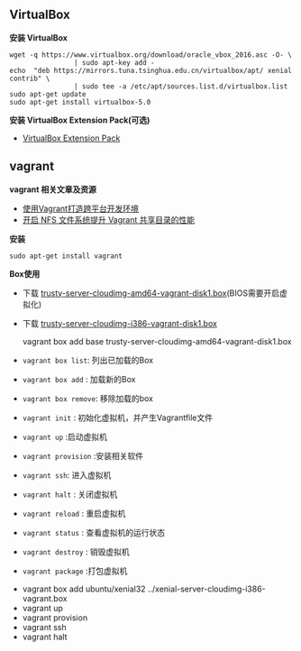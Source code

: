 ## VirtualBox

**安装 VirtualBox**

    wget -q https://www.virtualbox.org/download/oracle_vbox_2016.asc -O- \
                    | sudo apt-key add -
    echo  "deb https://mirrors.tuna.tsinghua.edu.cn/virtualbox/apt/ xenial contrib" \
                    | sudo tee -a /etc/apt/sources.list.d/virtualbox.list
    sudo apt-get update
    sudo apt-get install virtualbox-5.0

**安装 VirtualBox Extension Pack(可选)**

* [VirtualBox Extension Pack](http://download.virtualbox.org/virtualbox/5.0.26/Oracle_VM_VirtualBox_Extension_Pack-5.0.26-108824.vbox-extpack)


##  vagrant
**vagrant 相关文章及资源**

* [使用Vagrant打造跨平台开发环境](https://segmentfault.com/a/1190000000264347)
* [开启 NFS 文件系统提升 Vagrant 共享目录的性能](https://segmentfault.com/a/1190000000270453)

**安装**

    sudo apt-get install vagrant

**Box使用**

* 下载 [trusty-server-cloudimg-amd64-vagrant-disk1.box](
    https://mirrors.tuna.tsinghua.edu.cn/ubuntu-cloud-images/vagrant/trusty/current/trusty-server-cloudimg-amd64-vagrant-disk1.box)(BIOS需要开启虚拟化)
    
* 下载 [trusty-server-cloudimg-i386-vagrant-disk1.box](https://mirrors.tuna.tsinghua.edu.cn/ubuntu-cloud-images/vagrant/trusty/current/trusty-server-cloudimg-i386-vagrant-disk1.box)


    vagrant box add base trusty-server-cloudimg-amd64-vagrant-disk1.box
    

* `vagrant box list`: 列出已加载的Box
* `vagrant box add` : 加载新的Box
* `vagrant box remove`: 移除加载的box
* `vagrant init` : 初始化虚拟机，并产生Vagrantfile文件
* `vagrant up` :启动虚拟机
* `vagrant provision` :安装相关软件
* `vagrant ssh`: 进入虚拟机
* `vagrant halt` : 关闭虚拟机
* `vagrant reload` : 重启虚拟机
* `vagrant status` : 查看虚拟机的运行状态
* `vagrant destroy` : 销毁虚拟机
* `vagrant package` :打包虚拟机


<!-- 例子展示 -->
- vagrant box add ubuntu/xenial32 ../xenial-server-cloudimg-i386-vagrant.box
- vagrant up
- vagrant provision
- vagrant ssh
- vagrant halt